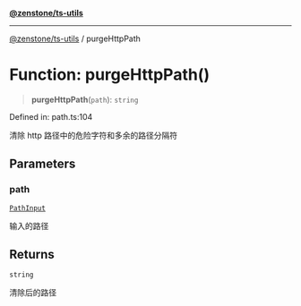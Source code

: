 [**@zenstone/ts-utils**](../README.md)

***

[@zenstone/ts-utils](../globals.md) / purgeHttpPath

# Function: purgeHttpPath()

> **purgeHttpPath**(`path`): `string`

Defined in: path.ts:104

清除 http 路径中的危险字符和多余的路径分隔符

## Parameters

### path

[`PathInput`](../type-aliases/PathInput.md)

输入的路径

## Returns

`string`

清除后的路径
